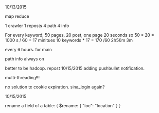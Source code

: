 10/13/2015

map reduce

1 crawler
1 reposts
4 path
4 info



For every keyword, 50 pages, 20 post,  one page 20 seconds
so 50 * 20 = 1000 s / 60 = 17 minitues
10 keywords * 17 = 170 /60  2h50m    3m

every 6 hours. for main

path
info always on

better to be hadoop.
repost
10/15/2015
adding pushbullet notification.

multi-threading!!!

no solution to cookie expiration. sina_login again?

10/15/2015

rename a field of a table:
{ $rename: { "loc": "location" } }
